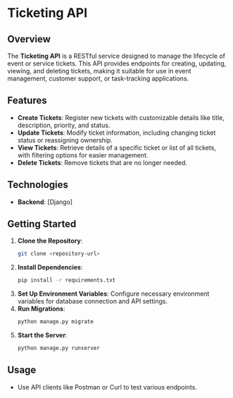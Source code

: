 # Ticketing API

## Overview
The **Ticketing API** is a RESTful service designed to manage the lifecycle of event or service tickets. This API provides endpoints for creating, updating, viewing, and deleting tickets, making it suitable for use in event management, customer support, or task-tracking applications.

## Features
- **Create Tickets**: Register new tickets with customizable details like title, description, priority, and status.
- **Update Tickets**: Modify ticket information, including changing ticket status or reassigning ownership.
- **View Tickets**: Retrieve details of a specific ticket or list of all tickets, with filtering options for easier management.
- **Delete Tickets**: Remove tickets that are no longer needed.

## Technologies
- **Backend**: [Django]

## Getting Started
1. **Clone the Repository**:
   ```bash
   git clone <repository-url>
   ```
2. **Install Dependencies**:
   ```bash
   pip install -r requirements.txt
   ```
3. **Set Up Environment Variables**: Configure necessary environment variables for database connection and API settings.
4. **Run Migrations**:
   ```bash
   python manage.py migrate
   ```
5. **Start the Server**:
   ```bash
   python manage.py runserver
   ```

## Usage
- Use API clients like Postman or Curl to test various endpoints.
